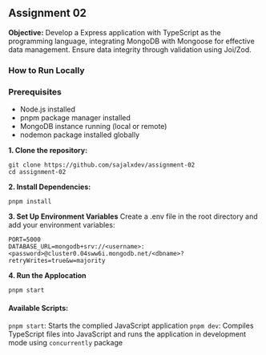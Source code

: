 ## Assignment 02

**Objective:** Develop a Express application with TypeScript as the programming language, integrating MongoDB with Mongoose for effective data management. Ensure data integrity through validation using Joi/Zod.

### How to Run Locally

### Prerequisites

- Node.js installed
- pnpm package manager installed
- MongoDB instance running (local or remote)
- nodemon package installed globally

**1. Clone the repository:**

```
git clone https://github.com/sajalxdev/assignment-02
cd assignment-02
```

**2. Install Dependencies:**

```
pnpm install
```

**3. Set Up Environment Variables**
Create a .env file in the root directory and add your environment variables:

```
PORT=5000
DATABASE_URL=mongodb+srv://<username>:<password>@cluster0.04sww6i.mongodb.net/<dbname>?retryWrites=true&w=majority
```

**4. Run the Applocation**

```
pnpm start
```

#### Available Scripts:

`pnpm start`: Starts the complied JavaScript application
`pnpm dev`: Compiles TypeScript files into JavaScript and runs the application in development mode using `concurrently` package
